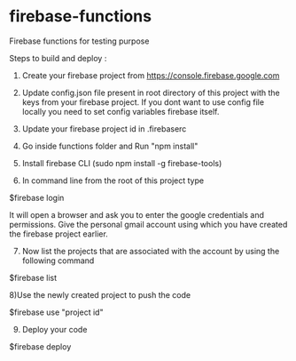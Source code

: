 # firebase-functions
Firebase functions for testing purpose

Steps to build and deploy :

1) Create your firebase project from https://console.firebase.google.com

2) Update config.json file present in root directory of this project with the keys from your firebase project. If you dont want to use config file locally you need to set config variables firebase itself.

3) Update your firebase project id in .firebaserc

4) Go inside functions folder and Run "npm install"

5) Install firebase CLI (sudo npm install -g firebase-tools)

6) In command line from the root of this project type

$firebase login

It will open a browser and ask you to enter the google credentials and permissions. Give the personal gmail account using which you have created the firebase project earlier.

7) Now list the projects that are associated with the account by using the following command

$firebase list

8)Use the newly created project to push the code

$firebase use "project id"

9) Deploy your code

$firebase deploy




